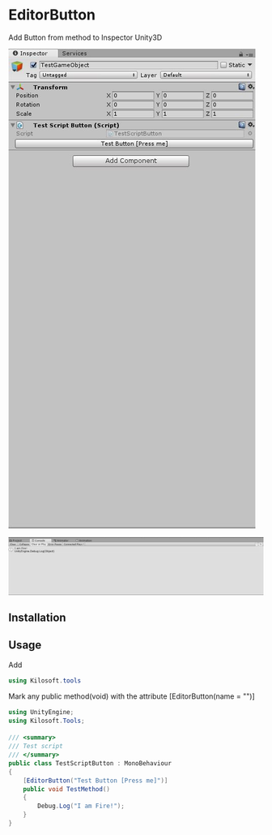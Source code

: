 # EditorButton
Add Button from method to Inspector Unity3D

![Button in Inspecor](./Doc/Inspector.JPG)

![Debug Screen](./Doc/Debug.JPG)

## Installation

## Usage
Add
```C#
using Kilosoft.tools
```
Mark any public method(void) with the attribute [EditorButton(name = "")]

```C#
using UnityEngine;
using Kilosoft.Tools;

/// <summary>
/// Test script
/// </summary>
public class TestScriptButton : MonoBehaviour
{
    [EditorButton("Test Button [Press me]")]
    public void TestMethod()
    {
        Debug.Log("I am Fire!");
    }
}
```
